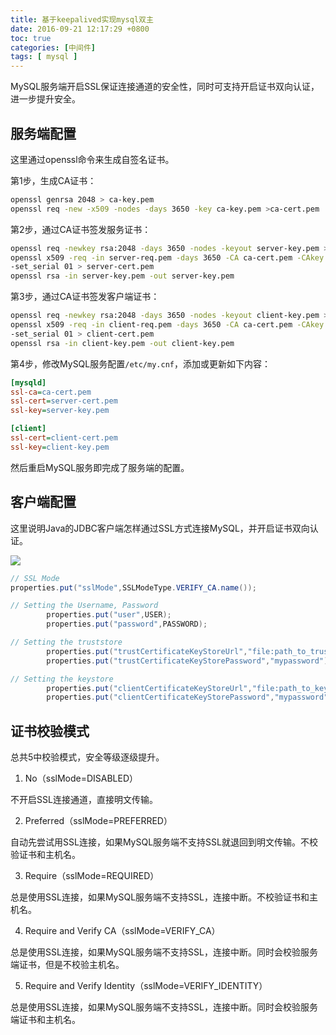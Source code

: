 ```yaml
---
title: 基于keepalived实现mysql双主
date: 2016-09-21 12:17:29 +0800
toc: true
categories: [中间件]
tags: [ mysql ]
---
```


MySQL服务端开启SSL保证连接通道的安全性，同时可支持开启证书双向认证，进一步提升安全。

<!-- more -->

## 服务端配置

这里通过openssl命令来生成自签名证书。

第1步，生成CA证书：

```bash
openssl genrsa 2048 > ca-key.pem
openssl req -new -x509 -nodes -days 3650 -key ca-key.pem >ca-cert.pem
```

第2步，通过CA证书签发服务证书：

```bash
openssl req -newkey rsa:2048 -days 3650 -nodes -keyout server-key.pem > server-req.pem
openssl x509 -req -in server-req.pem -days 3650 -CA ca-cert.pem -CAkey ca-key.pem \
-set_serial 01 > server-cert.pem
openssl rsa -in server-key.pem -out server-key.pem
```

第3步，通过CA证书签发客户端证书：

```bash
openssl req -newkey rsa:2048 -days 3650 -nodes -keyout client-key.pem > client-req.pem
openssl x509 -req -in client-req.pem -days 3650 -CA ca-cert.pem -CAkey ca-key.pem \
-set_serial 01 > client-cert.pem
openssl rsa -in client-key.pem -out client-key.pem
```

第4步，修改MySQL服务配置`/etc/my.cnf`，添加或更新如下内容：

```ini
[mysqld]
ssl-ca=ca-cert.pem
ssl-cert=server-cert.pem
ssl-key=server-key.pem

[client]
ssl-cert=client-cert.pem
ssl-key=client-key.pem
```

然后重启MySQL服务即完成了服务端的配置。

## 客户端配置

这里说明Java的JDBC客户端怎样通过SSL方式连接MySQL，并开启证书双向认证。

![](https://xnstatic-1253397658.file.myqcloud.com/20201118_mysql01.png)

``` java
// SSL Mode
properties.put("sslMode",SSLModeType.VERIFY_CA.name());

// Setting the Username, Password
        properties.put("user",USER);
        properties.put("password",PASSWORD);

// Setting the truststore
        properties.put("trustCertificateKeyStoreUrl","file:path_to_truststore_file");
        properties.put("trustCertificateKeyStorePassword","mypassword");

// Setting the keystore
        properties.put("clientCertificateKeyStoreUrl","file:path_to_keystore_file");
        properties.put("clientCertificateKeyStorePassword","mypassword");
```

## 证书校验模式

总共5中校验模式，安全等级逐级提升。

1. No（sslMode=DISABLED）

不开启SSL连接通道，直接明文传输。

2. Preferred（sslMode=PREFERRED）

自动先尝试用SSL连接，如果MySQL服务端不支持SSL就退回到明文传输。不校验证书和主机名。

3. Require（sslMode=REQUIRED）

总是使用SSL连接，如果MySQL服务端不支持SSL，连接中断。不校验证书和主机名。

4. Require and Verify CA（sslMode=VERIFY_CA）

总是使用SSL连接，如果MySQL服务端不支持SSL，连接中断。同时会校验服务端证书，但是不校验主机名。

5. Require and Verify Identity（sslMode=VERIFY_IDENTITY）

总是使用SSL连接，如果MySQL服务端不支持SSL，连接中断。同时会校验服务端证书和主机名。
